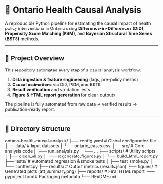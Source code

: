 # 🧠 Ontario Health Causal Analysis

A reproducible Python pipeline for estimating the causal impact of health policy interventions in Ontario using **Difference-in-Differences (DiD)**, **Propensity Score Matching (PSM)**, and **Bayesian Structural Time Series (BSTS)** methods.

---

## 🚀 Project Overview

This repository automates every step of a causal analysis workflow:

1. **Data ingestion & feature engineering** (lags, pre-policy means)  
2. **Causal estimations** via DiD, PSM, and BSTS  
3. **Result verification** and validation tests  
4. **Figure & HTML report generation** for clean outputs  

The pipeline is fully automated from raw data → verified results → publication-ready report.

---

## 🧩 Directory Structure
ontario-health-causal-analysis/
├── config.yaml # Global configuration file
├── data/ # Input datasets
│ └── ontario_cases.csv
├── src/ # Core analysis code
│ ├── run_analysis.py
│ └── ...
├── scripts/ # Utility scripts
│ ├── clean_all.py
│ ├── regenerate_figures.py
│ └── build_html_report.py
├── tests/ # Automated regression & smoke tests
│ ├── test_smoke.py
│ └── conftest.py
├── results/ # Output metrics (results.json)
├── figures/ # Generated plots (att_summary.png)
├── reports/ # Final HTML report
├── pyproject.toml # Packaging metadata
└── README.md
